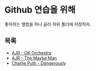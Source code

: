 # Github 연습을 위해

좋아하는 앨범을 하나 골라 하위 폴더에 저장하자.

## 목록

- [AJR - OK Orchestra](ok-orchestra/README.md) 
- [AJR - The Maybe Man](the-maybe-man/README.md)
- [Charlie Puth - Dangerously](Dangerously/README.md)
